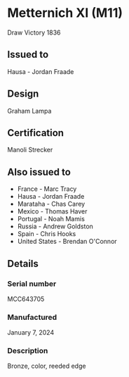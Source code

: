 # Metternich XI (M11)

Draw Victory 1836

## Issued to

Hausa - Jordan Fraade

## Design

Graham Lampa

## Certification

Manoli Strecker

## Also issued to

* France - Marc Tracy
* Hausa - Jordan Fraade
* Marataha - Chas Carey
* Mexico - Thomas Haver
* Portugal - Noah Mamis
* Russia - Andrew Goldston
* Spain - Chris Hooks
* United States - Brendan O'Connor

## Details

### Serial number

MCC643705

### Manufactured
January 7, 2024

### Description

Bronze, color, reeded edge
